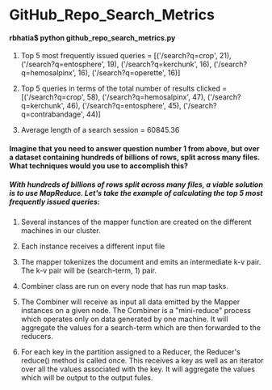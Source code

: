 # GitHub_Repo_Search_Metrics

#### rbhatia$ python github_repo_search_metrics.py

1. Top 5 most frequently issued queries = 
 [('/search?q=crop', 21), ('/search?q=entosphere', 19), ('/search?q=kerchunk', 16), ('/search?q=hemosalpinx', 16), ('/search?q=operette', 16)]

2. Top 5 queries in terms of the total number of results clicked = 
 [('/search?q=crop', 58), ('/search?q=hemosalpinx', 47), ('/search?q=kerchunk', 46), ('/search?q=entosphere', 45), ('/search?q=contrabandage', 44)]

3. Average length of a search session = 60845.36


#### Imagine that you need to answer question number 1 from above, but over a dataset containing hundreds of billions of rows, split across many files. What techniques would you use to accomplish this?

##### With hundreds of billions of rows split across many files, a viable solution is to use MapReduce.  Let's take the example of calculating the top 5 most frequently issued queries:

1. Several instances of the mapper function are created on the different machines in our cluster.

2. Each instance receives a different input file 

3. The mapper tokenizes the document and emits an intermediate k-v pair. The k-v pair will be (search-term, 1) pair.

4. Combiner class are run on every node that has run map tasks.

5. The Combiner will receive as input all data emitted by the Mapper instances on a given node. The Combiner is a "mini-reduce" process which operates only on data generated by one machine. It will aggregate the values for a search-term which are then forwarded to the reducers.

6. For each key in the partition assigned to a Reducer, the Reducer's reduce() method is called once. This receives a key as well as an iterator over all the values associated with the key. It will aggregate the values which will be output to the output fules.
